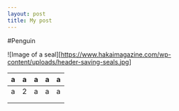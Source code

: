 ```yaml
---
layout: post
title: My post
---
```

#Penguin

![Image of a seal][https://www.hakaimagazine.com/wp-content/uploads/header-saving-seals.jpg]

| a  | a  |  a | a  | a  |
|---|---|---|---|---|
| a  |  2 |  a |  a |  a |
|   |   |   |   |   |
|   |   |   |   |   |
